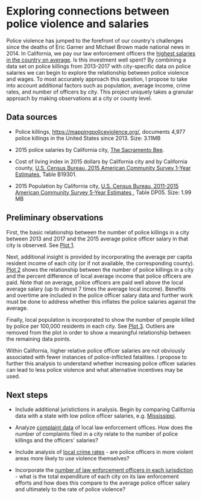 # Exploring connections between police violence and salaries

Police violence has jumped to the forefront of our country's challenges since the deaths of Eric Garner and Michael Brown made national news in 2014. In California, we pay our law enforcement officers the [highest salaries in the country on average](http://city-salaries.careertrends.com/stories/5583/worst-paying-cities-for-police#Intro). Is this investment well spent? By combining a data set on police killings from 2013-2017 with city-specific data on police salaries we can begin to explore the relationship between police violence and wages. To most accurately approach this question, I propose to take into account additional factors such as population, average income, crime rates, and number of officers by city. This project uniquely takes a granular approach by making observations at a city or county level.

## Data sources

* Police killings, <https://mappingpoliceviolence.org/>, documents 4,977 police killings in the United States since 2013. Size: 3.11MB

* 2015 police salaries by California city, [The Sacramento Bee](http://www.sacbee.com/site-services/databases/article2573210.html).

* Cost of living index in 2015 dollars by California city and by California county, [U.S. Census Bureau, 2015 American Community Survey 1-Year Estimates](https://factfinder.census.gov/), Table B19301.

* 2015 Population by California city, [U.S. Census Bureau, 2011-2015 American Community Survey 5-Year Estimates
](https://factfinder.census.gov/), Table DP05. Size: 1.99 MB

## Preliminary observations

First, the basic relationship between the number of police killings in a city between 2013 and 2017 and the 2015 average police officer salary in that city is observed. See [Plot 1]().

Next, additional insight is provided by incorporating the average per capita resident income of each city (or if not available, the corresponding county). [Plot 2]() shows the relationship between the number of police killings in a city and the percent difference of local average income that police officers are paid. Note that on average, police officers are paid well above the local average salary (up to almost 7 times the average local income). Benefits and overtime are included in the police officer salary data and further work must be done to address whether this inflates the police salaries against the average.

Finally, local population is incorporated to show the number of people killed by police per 100,000 residents in each city. See [Plot 3](). Outliers are removed from the plot in order to show a meaningful relationship between the remaining data points.

Within California, higher relative police officer salaries are not obviously associated with fewer instances of police-inflicted fatalities. I propose to further this analysis to understand whether increasing police officer salaries can lead to less police violence and what alternative incentives may be used.

## Next steps

* Include additional juristictions in analysis. Begin by comparing California data with a state with low police officer salaries, e.g. [Mississippi](https://www.bls.gov/oes/current/ms_counties.htm).

* Analyze [complaint data](https://codeforamerica.github.io/PoliceOpenDataCensus/datasets.html) of local law enforcement offices. How does the number of complaints filed in a city relate to the number of police killings and the officers' salaries?

* Include analysis of [local crime rates](http://www.city-data.com/crime/) - are police officers in more violent areas more likely to use violence themselves?

* Incorporate the [number of law enforcement officers in each jurisdiction](https://ucr.fbi.gov/crime-in-the-u.s/2011/crime-in-the-u.s.-2011/police-employee-data) - what is the total expenditure of each city on its law enforcement efforts and how does this compare to the average police officer salary and ultimately to the rate of police violence?
